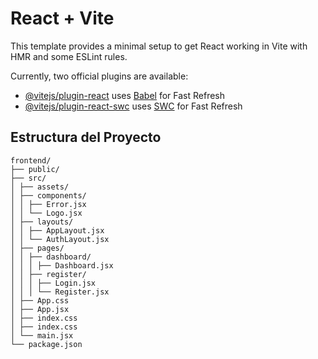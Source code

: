 # React + Vite

This template provides a minimal setup to get React working in Vite with HMR and some ESLint rules.

Currently, two official plugins are available:

- [@vitejs/plugin-react](https://github.com/vitejs/vite-plugin-react/blob/main/packages/plugin-react/README.md) uses [Babel](https://babeljs.io/) for Fast Refresh
- [@vitejs/plugin-react-swc](https://github.com/vitejs/vite-plugin-react-swc) uses [SWC](https://swc.rs/) for Fast Refresh


## Estructura del Proyecto
```
frontend/
├── public/
├── src/
│ ├── assets/
│ ├── components/
│ │ ├── Error.jsx
│ │ └── Logo.jsx
│ ├── layouts/
│ │ ├── AppLayout.jsx
│ │ └── AuthLayout.jsx
│ ├── pages/
│ │ ├── dashboard/
│ │ │ ├── Dashboard.jsx
│ │ ├── register/   
│ │ │ ├── Login.jsx 
│ │ │ └── Register.jsx 
│ ├── App.css
│ ├── App.jsx
│ ├── index.css
│ ├── index.css
│ └── main.jsx
└── package.json
```